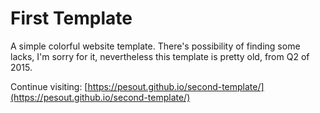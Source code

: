 # First Template

A simple colorful website template. There's possibility of finding some lacks, I'm sorry for it, nevertheless this template is pretty old, from Q2 of 2015.

Continue visiting: [https://pesout.github.io/second-template/](https://pesout.github.io/second-template/)
